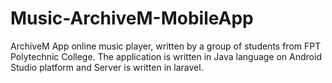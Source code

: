 # Music-ArchiveM-MobileApp
ArchiveM App online music player, written by a group of students from FPT Polytechnic College. The application is written in Java language on Android Studio platform and Server is written in laravel.
